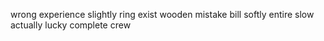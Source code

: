 wrong experience slightly ring exist wooden mistake bill softly entire slow actually lucky complete crew